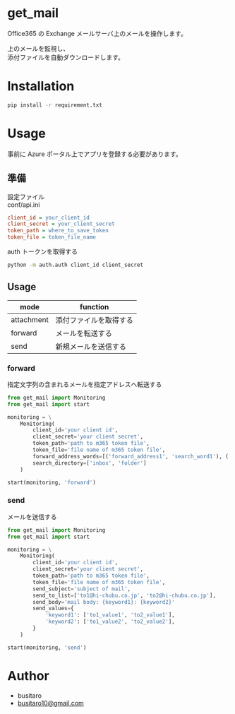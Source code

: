 # get_mail

Office365 の Exchange メールサーバ上のメールを操作します。

上のメールを監視し、  
添付ファイルを自動ダウンロードします。

# Installation

```bash
pip install -r requirement.txt
```

# Usage

事前に Azure ポータル上でアプリを登録する必要があります。

## 準備

設定ファイル  
conf/api.ini

```ini
client_id = your_client_id
client_secret = your_client_secret
token_path = where_to_save_token
token_file = token_file_name
```

auth トークンを取得する

```bash
python -m auth.auth client_id client_secret
```

## Usage

| mode       | function               |
| ---------- | ---------------------- |
| attachment | 添付ファイルを取得する |
| forward    | メールを転送する       |
| send       | 新規メールを送信する   |

### forward

指定文字列の含まれるメールを指定アドレスへ転送する

```python
from get_mail import Monitoring
from get_mail import start

monitoring = \
    Monitoring(
        client_id='your client id',
        client_secret='your client secret',
        token_path='path to m365 token file',
        token_file='file name of m365 token file',
        forward_address_words=[('forward_address1', 'search_word1'), ('forward_address2', 'search_word2'), ...],
        search_directory=['inbox', 'folder']
    )

start(monitoring, 'forward')
```

### send

メールを送信する

```python
from get_mail import Monitoring
from get_mail import start

monitoring = \
    Monitoring(
        client_id='your client id',
        client_secret='your client secret',
        token_path='path to m365 token file',
        token_file='file name of m365 token file',
        send_subject='subject of mail',
        send_to_list=['to1@hi-chubu.co.jp', 'to2@hi-chubu.co.jp'],
        send_body='mail body: {keyword1}: {keyword2}'
        send_values={
            'keyword1': ['to1_value1', 'to2_value1'],
            'keyword2': ['to1_value2', 'to2_value2'],
        }
    )

start(monitoring, 'send')
```

# Author

- busitaro
- busitaro10@gmail.com
